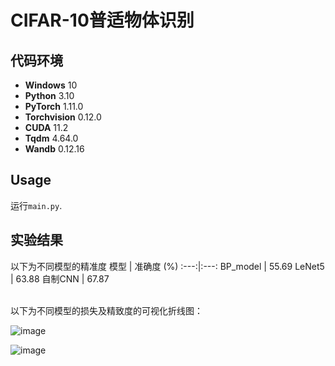 # CIFAR-10普适物体识别
## 代码环境
- **Windows** 10
- **Python** 3.10
- **PyTorch** 1.11.0
- **Torchvision** 0.12.0
- **CUDA** 11.2
- **Tqdm** 4.64.0
- **Wandb** 0.12.16

## Usage
运行`main.py`.

## 实验结果
以下为不同模型的精准度 
模型 | 准确度 (%)
:---:|:---:
BP_model | 55.69
LeNet5 | 63.88
自制CNN | 67.87

 <br />以下为不同模型的损失及精致度的可视化折线图：

![image](https://github.com/ZHAY10086/database/blob/main/W%26B%20Chart%202022_5_24%2021%2014%2022.png)

![image](https://github.com/ZHAY10086/database/blob/main/W%26B%20Chart%202022_5_24%2021%2014%2056.png)

